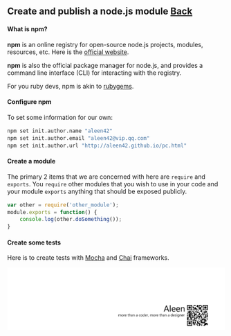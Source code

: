 ## Create and publish a node.js module [Back](./../node.md)

#### What is npm?

**npm** is an online registry for open-source node.js projects, modules, resources, etc. Here is the [official website](http://npmjs.org.).

**npm** is also the official package manager for node.js, and provides a command line interface (CLI) for interacting with the registry.

For you ruby devs, npm is akin to [rubygems](http://rubygems.org/).

#### Configure npm

To set some information for our own:

```bash
npm set init.author.name "aleen42"
npm set init.author.email "aleen42@vip.qq.com"
npm set init.author.url "http://aleen42.github.io/pc.html"
```

#### Create a module

The primary 2 items that we are concerned with here are `require` and `exports`. You `require` other modules that you wish to use in your code and your module `exports` anything that should be exposed publicly.

```js
var other = require('other_module');
module.exports = function() {
    console.log(other.doSomething());
}
```

#### Create some tests

Here is to create tests with [Mocha](http://visionmedia.github.io/mocha/) and [Chai](http://chaijs.com/) frameworks.

<a href="http://aleen42.github.io/" target="_blank" ><img src="./../../../../pic/tail.gif"></a>